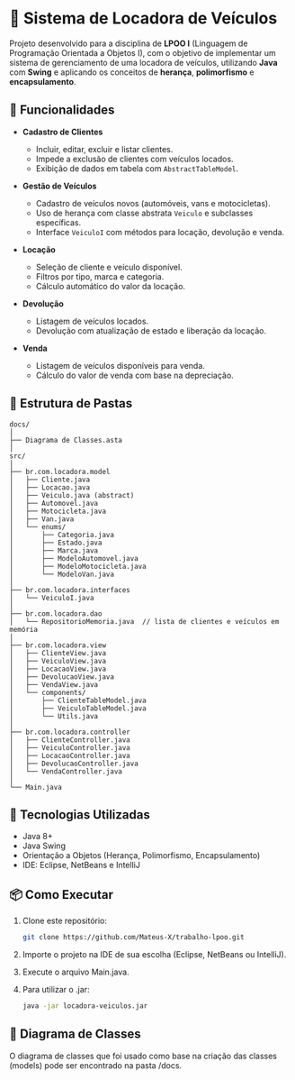 # 💼 Sistema de Locadora de Veículos

Projeto desenvolvido para a disciplina de **LPOO I** (Linguagem de Programação Orientada a Objetos I), com o objetivo de implementar um sistema de gerenciamento de uma locadora de veículos, utilizando **Java** com **Swing** e aplicando os conceitos de **herança**, **polimorfismo** e **encapsulamento**.

## 🧩 Funcionalidades

- **Cadastro de Clientes**
  - Incluir, editar, excluir e listar clientes.
  - Impede a exclusão de clientes com veículos locados.
  - Exibição de dados em tabela com `AbstractTableModel`.

- **Gestão de Veículos**
  - Cadastro de veículos novos (automóveis, vans e motocicletas).
  - Uso de herança com classe abstrata `Veiculo` e subclasses específicas.
  - Interface `VeiculoI` com métodos para locação, devolução e venda.

- **Locação**
  - Seleção de cliente e veículo disponível.
  - Filtros por tipo, marca e categoria.
  - Cálculo automático do valor da locação.

- **Devolução**
  - Listagem de veículos locados.
  - Devolução com atualização de estado e liberação da locação.

- **Venda**
  - Listagem de veículos disponíveis para venda.
  - Cálculo do valor de venda com base na depreciação.

## 📁 Estrutura de Pastas

```plaintext
docs/
│
├── Diagrama de Classes.asta
│
src/
│
├── br.com.locadora.model
│   ├── Cliente.java
│   ├── Locacao.java
│   ├── Veiculo.java (abstract)
│   ├── Automovel.java
│   ├── Motocicleta.java
│   ├── Van.java
│   └── enums/
│       ├── Categoria.java
│       ├── Estado.java
│       ├── Marca.java
│       ├── ModeloAutomovel.java
│       ├── ModeloMotocicleta.java
│       └── ModeloVan.java
│
├── br.com.locadora.interfaces
│   └── VeiculoI.java
│
├── br.com.locadora.dao
│   └── RepositorioMemoria.java  // lista de clientes e veículos em memória
│
├── br.com.locadora.view
│   ├── ClienteView.java
│   ├── VeiculoView.java
│   ├── LocacaoView.java
│   ├── DevolucaoView.java
│   ├── VendaView.java
│   └── components/
│       ├── ClienteTableModel.java
│       ├── VeiculoTableModel.java
│       └── Utils.java
│
├── br.com.locadora.controller
│   ├── ClienteController.java
│   ├── VeiculoController.java
│   ├── LocacaoController.java
│   ├── DevolucaoController.java
│   └── VendaController.java
│
└── Main.java
```

## 🧪 Tecnologias Utilizadas

- Java 8+
- Java Swing
- Orientação a Objetos (Herança, Polimorfismo, Encapsulamento)
- IDE: Eclipse, NetBeans e IntelliJ

## 📦 Como Executar

1. Clone este repositório:

   ```bash
   git clone https://github.com/Mateus-X/trabalho-lpoo.git
   ```
2. Importe o projeto na IDE de sua escolha (Eclipse, NetBeans ou IntelliJ).
3. Execute o arquivo Main.java.
4. Para utilizar o .jar:
    ```bash
    java -jar locadora-veiculos.jar
    ```
## 📐 Diagrama de Classes
O diagrama de classes que foi usado como base na criação das classes (models) pode ser encontrado na pasta /docs.
